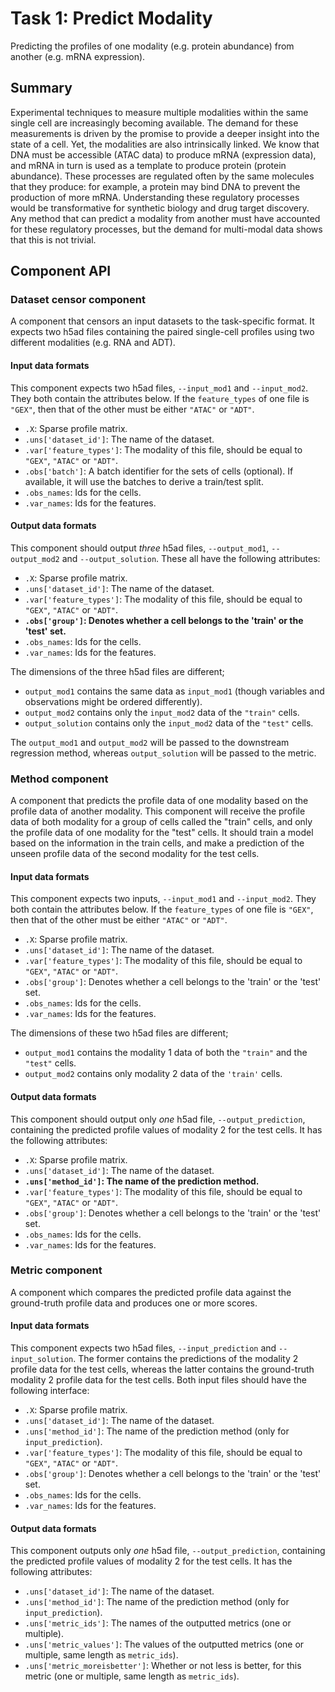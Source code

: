 # Task 1: Predict Modality

Predicting the profiles of one modality (e.g. protein abundance) from another (e.g. mRNA expression).

## Summary

Experimental techniques to measure multiple modalities within the same single cell are increasingly becoming available. The demand for these measurements is driven by the promise to provide a deeper insight into the state of a cell. Yet, the modalities are also intrinsically linked. We know that DNA must be accessible (ATAC data) to produce mRNA (expression data), and mRNA in turn is used as a template to produce protein (protein abundance). These processes are regulated often by the same molecules that they produce: for example, a protein may bind DNA to prevent the production of more mRNA. Understanding these regulatory processes would be transformative for synthetic biology and drug target discovery. Any method that can predict a modality from another must have accounted for these regulatory processes, but the demand for multi-modal data shows that this is not trivial.


## Component API

### Dataset censor component

A component that censors an input datasets to the task-specific format. It expects two h5ad files containing the paired single-cell profiles using two different modalities (e.g. RNA and ADT). 

#### Input data formats

This component expects two h5ad files, `--input_mod1` and `--input_mod2`. They both contain the attributes below. If the `feature_types` of one file is `"GEX"`, then that of the other must be either `"ATAC"` or `"ADT"`.

  * `.X`: Sparse profile matrix.
  * `.uns['dataset_id']`: The name of the dataset.
  * `.var['feature_types']`: The modality of this file, should be equal to `"GEX"`, `"ATAC"` or `"ADT"`.
  * `.obs['batch']`: A batch identifier for the sets of cells (optional). If available, it will use the batches to derive a train/test split.
  * `.obs_names`: Ids for the cells.
  * `.var_names`: Ids for the features.

#### Output data formats

This component should output *three* h5ad files, `--output_mod1`, `--output_mod2` and `--output_solution`. These all have the following attributes:

  * `.X`: Sparse profile matrix.
  * `.uns['dataset_id']`: The name of the dataset.
  * `.var['feature_types']`: The modality of this file, should be equal to `"GEX"`, `"ATAC"` or `"ADT"`.
  * **`.obs['group']`: Denotes whether a cell belongs to the 'train' or the 'test' set.**
  * `.obs_names`: Ids for the cells.
  * `.var_names`: Ids for the features.

The dimensions of the three h5ad files are different;

  * `output_mod1` contains the same data as `input_mod1` (though variables and observations might be ordered differently).
  * `output_mod2` contains only the `input_mod2` data of the `"train"` cells.
  * `output_solution` contains only the `input_mod2` data of the `"test"` cells.

The `output_mod1` and `output_mod2` will be passed to the downstream regression method, whereas `output_solution` will be passed to the metric.

### Method component

A component that predicts the profile data of one modality based on the profile data of another modality. This component will receive the
profile data of both modality for a group of cells called the "train" cells, and only the profile data of one modality for the "test" cells. 
It should train a model based on the information in the train cells, and make a prediction of the unseen profile data of the second modality
for the test cells.

#### Input data formats

This component expects two inputs, `--input_mod1` and `--input_mod2`. They both contain the attributes below. If the `feature_types` of one file is `"GEX"`, then that of the other must be either `"ATAC"` or `"ADT"`.

  * `.X`: Sparse profile matrix.
  * `.uns['dataset_id']`: The name of the dataset.
  * `.var['feature_types']`: The modality of this file, should be equal to `"GEX"`, `"ATAC"` or `"ADT"`.
  * `.obs['group']`: Denotes whether a cell belongs to the 'train' or the 'test' set.
  * `.obs_names`: Ids for the cells.
  * `.var_names`: Ids for the features.

The dimensions of these two h5ad files are different;

  * `output_mod1` contains the modality 1 data of both the `"train"` and the `"test"` cells.
  * `output_mod2` contains only modality 2 data of the `'train'` cells.

#### Output data formats

This component should output only *one* h5ad file, `--output_prediction`, containing the predicted profile values of modality 2 for the test cells. It has the following attributes:

  * `.X`: Sparse profile matrix.
  * `.uns['dataset_id']`: The name of the dataset.
  * **`.uns['method_id']`: The name of the prediction method.**
  * `.var['feature_types']`: The modality of this file, should be equal to `"GEX"`, `"ATAC"` or `"ADT"`.
  * `.obs['group']`: Denotes whether a cell belongs to the 'train' or the 'test' set.
  * `.obs_names`: Ids for the cells.
  * `.var_names`: Ids for the features.



### Metric component

A component which compares the predicted profile data against the ground-truth profile data and produces one or more scores. 

#### Input data formats

This component expects two h5ad files, `--input_prediction` and `--input_solution`. The former contains the predictions of the modality 2 profile data for the test cells, whereas the latter contains the ground-truth modality 2 profile data for the test cells. Both input files should have the following interface:

  * `.X`: Sparse profile matrix.
  * `.uns['dataset_id']`: The name of the dataset.
  * `.uns['method_id']`: The name of the prediction method (only for `input_prediction`).
  * `.var['feature_types']`: The modality of this file, should be equal to `"GEX"`, `"ATAC"` or `"ADT"`.
  * `.obs['group']`: Denotes whether a cell belongs to the 'train' or the 'test' set.
  * `.obs_names`: Ids for the cells.
  * `.var_names`: Ids for the features.

#### Output data formats

This component outputs only *one* h5ad file, `--output_prediction`, containing the predicted profile values of modality 2 for the test cells. It has the following attributes:

  * `.uns['dataset_id']`: The name of the dataset.
  * `.uns['method_id']`: The name of the prediction method (only for `input_prediction`).
  * `.uns['metric_ids']`: The names of the outputted metrics (one or multiple).
  * `.uns['metric_values']`: The values of the outputted metrics (one or multiple, same length as `metric_ids`).
  * `.uns['metric_moreisbetter']`: Whether or not less is better, for this metric (one or multiple, same length as `metric_ids`).
